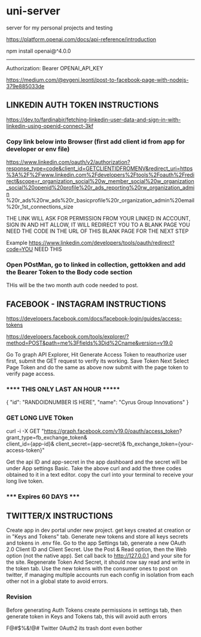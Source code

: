 # uni-server
server for my personal projects and testing


https://platform.openai.com/docs/api-reference/introduction

npm install openai@^4.0.0


***
Authorization: Bearer OPENAI_API_KEY



https://medium.com/@evgeni.leonti/post-to-facebook-page-with-nodejs-379e885033de

## LINKEDIN AUTH TOKEN INSTRUCTIONS

https://dev.to/fardinabir/fetching-linkedin-user-data-and-sign-in-with-linkedin-using-openid-connect-3kf

### Copy link below into Browser (first add client id from app for developer or env file)

https://www.linkedin.com/oauth/v2/authorization?response_type=code&client_id=GETCLIENTIDFROMENV&redirect_uri=https%3A%2F%2Fwww.linkedin.com%2Fdevelopers%2Ftools%2Foauth%2Fredirect&scope=r_organization_social%20w_member_social%20w_organization_social%20openid%20profile%20r_ads_reporting%20rw_organization_admin
%20r_ads%20rw_ads%20r_basicprofile%20r_organization_admin%20email%20r_1st_connections_size

THE LINK WILL ASK FOR PERMISSION FROM YOUR LINKED IN ACCOUNT, SIGN IN AND HIT ALLOW, IT WILL REDIRECT YOU TO A BLANK PAGE
YOU NEED THE CODE IN THE URL OF THIS BLANK PAGE FOR THE NEXT STEP 

Example https://www.linkedin.com/developers/tools/oauth/redirect?code=YOU NEED THIS

### Open POstMan, go to linked in collection, gettokken and add the Bearer Token to the Body code section

THis will be the two month auth code needed to post.

## FACEBOOK - INSTAGRAM INSTRUCTIONS

https://developers.facebook.com/docs/facebook-login/guides/access-tokens

https://developers.facebook.com/tools/explorer/?method=POST&path=me%3Ffields%3Did%2Cname&version=v19.0

Go To graph API Explorer, Hit Generate Access Token to reauthorize user first, submit the GET request to verify its working. Save Token
Next Select Page Token and do the same as above now submit with the page token to verify page access. 

###  **** THIS ONLY LAST AN HOUR *****
{
  "id": "RANDOIDNUMBER IS HERE",
  "name": "Cyrus Group Innovations"
}

### GET LONG LIVE TOken

curl -i -X GET "https://graph.facebook.com/v19.0/oauth/access_token?  
    grant_type=fb_exchange_token&          
    client_id={app-id}&
    client_secret={app-secret}&
    fb_exchange_token={your-access-token}" 

Get the api ID and app-secret in the app dashboard and the secret will be under App settings Basic.
Take the above curl and add the three codes obtained to it in a text editor. copy the curl into your terminal to receive your long live token.

### *** Expires 60 DAYS ***

## TWITTER/X INSTRUCTIONS

Create app in dev portal under new project. get keys created at creation or in "Keys and Tokens" tab. Generate new tokens and store all keys secrets and tokens in .env file. Go to the app Settings tab, generate a new OAuth 2.0 Client ID and Client Secret. Use the Post & Read option, then the Web option (not the native app). Set call back to http://127.0.0.1 and your site for the site. Regenerate Token And Secret, it should now say read and write in the token tab. Use the new tokens with the consumer ones to post on twitter, if managing multiple accounts run each config in isolation from each other not in a global state to avoid errors.

### Revision

Before generating Auth Tokens create permissions in settings tab, then generate token in Keys and Tokens tab, this will avoid auth errors

F@#$%&!@# Twitter 0Auth2 its trash dont even bother 
